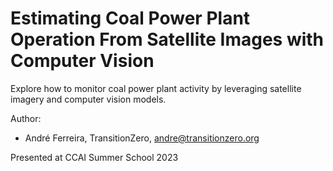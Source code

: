 # Estimating Coal Power Plant Operation From Satellite Images with Computer Vision
Explore how to monitor coal power plant activity by leveraging satellite imagery and computer vision models.

Author:
* André Ferreira, TransitionZero, andre@transitionzero.org

Presented at CCAI Summer School 2023
